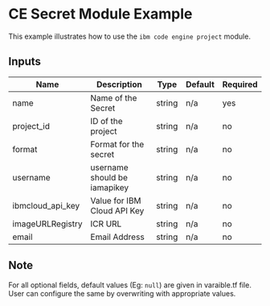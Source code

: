 # CE Secret Module Example

This example illustrates how to use the `ibm code engine project` module.

<!-- BEGINNING OF PRE-COMMIT-TERRAFORM DOCS HOOK -->

## Inputs

| Name                              | Description                                           | Type   | Default | Required |
|-----------------------------------|-------------------------------------------------------|--------|---------|----------|
| name                              | Name of the Secret                                    | string | n/a     | yes      |
| project\_id                       | ID of the project                                     | string | n/a     | no       |
| format                            | Format for the secret                                 | string | n/a     | no       |
| username                          | username should be iamapikey                          | string | n/a     | no       |
| ibmcloud_api_key                  | Value for IBM Cloud API Key                           | string | n/a     | no       |
| imageURLRegistry                  | ICR URL                                               | string | n/a     | no       |
| email                             | Email Address                                         | string | n/a     | no       |

<!-- END OF PRE-COMMIT-TERRAFORM DOCS HOOK -->

## Note

For all optional fields, default values (Eg: `null`) are given in varaible.tf file. User can configure the same by overwriting with appropriate values.

